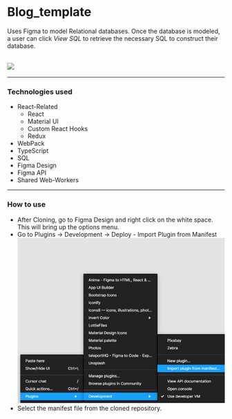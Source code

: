 # Blog_template

<p>
  Uses Figma to model Relational databases. Once the database is modeled, a user can click <em> View SQL </em> to retrieve the necessary SQL to construct their database.
</p>
<br />
<img src = "ReadMe-assets/demo.gif" />

<hr />
<h3>Technologies used</h3>
<ul>
    <li>
        React-Related
        <ul>
          <li>
            React
          </li>
          <li>
            Material UI
          </li>
          <li>
            Custom React Hooks
          </li>
          <li>
            Redux
          </li>
        </ul>
    </li>
    <li>
      WebPack
    </li>
    <li>
      TypeScript
    </li>
    <li>
      SQL
    </li>
    <li>
      Figma Design
    </li>
    <li>
      Figma API
    </li>
    <li>
      Shared Web-Workers
    </li>
</ul>
<hr />
<h3>How to use</h3>
<ul>
    <li>
        After Cloning, go to Figma Design and right click on the white space. This will bring up the options menu.
    </li>
    <li>
        Go to Plugins -> Development -> Deploy - Import Plugin from Manifest
        <img src = "ReadMe-assets/plugin-instruction.png">
    </li>
    <li>
      Select the manifest file from the cloned repository.
    </li>
</ul>
